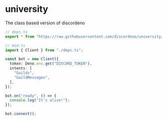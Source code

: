 # university
The class based version of discordeno

```ts
// deps.ts
export * from "https://raw.githubusercontent.com/discordeno/university/main/mod.ts";

// mod.ts
import { Client } from "./deps.ts";

const bot = new Client({
  token: Deno.env.get("DISCORD_TOKEN"),
  intents: [
    "Guilds",
    "GuildMessages",
  ],
});

bot.on("ready", () => {
  console.log("It's alive!");
});

bot.connect();
```
